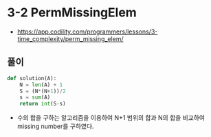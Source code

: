 # 3-2 PermMissingElem

- https://app.codility.com/programmers/lessons/3-time_complexity/perm_missing_elem/

## 풀이

```python
def solution(A):
    N = len(A) + 1
    S = (N*(N+1))/2
    s = sum(A)
    return int(S-s)
```

- 수의 합을 구하는 알고리즘을 이용하여 N+1 범위의 합과 N의 합을 비교하여 missing number를 구하였다.